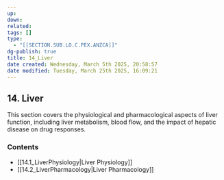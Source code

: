 ```yaml
---
up: 
down: 
related: 
tags: []
type:
  - "[[SECTION.SUB.LO.C.PEX.ANZCA]]"
dg-publish: true
title: 14_Liver
date created: Wednesday, March 5th 2025, 20:58:57
date modified: Tuesday, March 25th 2025, 16:09:21
---
```


## 14. Liver

This section covers the physiological and pharmacological aspects of liver function, including liver metabolism, blood flow, and the impact of hepatic disease on drug responses.

### Contents

- [[14.1_LiverPhysiology|Liver Physiology]]
- [[14.2_LiverPharmacology|Liver Pharmacology]]
